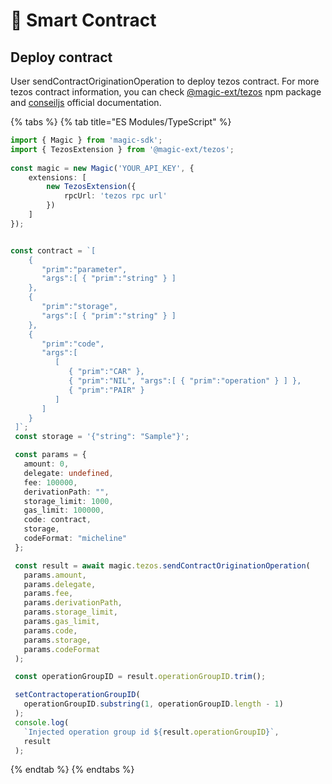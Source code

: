 # 📜 Smart Contract

## Deploy contract

User sendContractOriginationOperation to deploy tezos contract. For more  tezos contract information, you can check [@magic-ext/tezos](https://www.npmjs.com/package/@magic-ext/tezos) npm package and [conseiljs](https://cryptonomic.github.io/ConseilJS/#/?id=smart-contract-interactions) official documentation.

{% tabs %}
{% tab title="ES Modules/TypeScript" %}
```typescript
import { Magic } from 'magic-sdk';
import { TezosExtension } from '@magic-ext/tezos';
 
const magic = new Magic('YOUR_API_KEY', {
    extensions: [
        new TezosExtension({
            rpcUrl: 'tezos rpc url'
        })
    ]
});


const contract = `[
    {
       "prim":"parameter",
       "args":[ { "prim":"string" } ]
    },
    {
       "prim":"storage",
       "args":[ { "prim":"string" } ]
    },
    {
       "prim":"code",
       "args":[
          [  
             { "prim":"CAR" },
             { "prim":"NIL", "args":[ { "prim":"operation" } ] },
             { "prim":"PAIR" }
          ]
       ]
    }
 ]`;
 const storage = '{"string": "Sample"}';

 const params = {
   amount: 0,
   delegate: undefined,
   fee: 100000,
   derivationPath: "",
   storage_limit: 1000,
   gas_limit: 100000,
   code: contract,
   storage,
   codeFormat: "micheline"
 };

 const result = await magic.tezos.sendContractOriginationOperation(
   params.amount,
   params.delegate,
   params.fee,
   params.derivationPath,
   params.storage_limit,
   params.gas_limit,
   params.code,
   params.storage,
   params.codeFormat
 );

 const operationGroupID = result.operationGroupID.trim();

 setContractoperationGroupID(
   operationGroupID.substring(1, operationGroupID.length - 1)
 );
 console.log(
   `Injected operation group id ${result.operationGroupID}`,
   result
 );
```
{% endtab %}
{% endtabs %}



